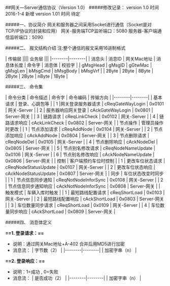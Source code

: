 ##网关—Server通信协议（Version 1.0）
#####修改记录：
	version 1.0  时间 2016-1-4 新增
    version 1.01 时间 待定

#####一、协议简介
	网关和服务器之间采用Socket进行通信（Socket是对TCP/IP协议的封装和应用）
	网关-服务端TCP监听端口：5080
	服务器-客户端通信监听端口：5090

#####二、	报文结构介绍
注:整个通信的报文采用16进制格式

| 传输层 |||| 业务层 |||
|--------|--------|
| 消息头 | 消息ID | 网关Mac地址 | 消息体长度 | 命令字 | 消息体 | 校验字 |
| gMsgHead | gMsgID | gGtwMac | gMsgLen | bMsgCmd | bMsgBody | bMsgVrf |
| 2Byte | 2Byte | 8Byte | 2Byte | 2Byte | nByte | 1Byte |

#####三、 命令集

| 命令分类 | 命令描述 | 命令字 | 命令编码 | 传输方向 |
|--------|--------|
| 基本请求 | 登录、心跳包等 |
|    1    |网关登录服务器请求 | cReqGateWayLogin | 0x0101 | 网关-Server |
|    2    | 服务器响应网关登录 | cAckGateWayLogin | 0x0801 | Server-网关 |
|    3    | 链路请求 | cReqLinkCheck | 0x0102 | 网关-Server |
|    4    | 链路请求响应 | cAckLinkCheck | 0x0802 | Server-网关 |
| 节点操作 | 管理员操作时更改 |
|    1    | 节点添加请求 | cReqAddNode | 0x0104 | 网关-Server |
|    2    | 节点添加响应 | cAckAddNode | 0x0804 | Server-网关 |
|    3    | 节点删除请求 | cReqNodeDel | 0x0105 | 网关-Server |
|    4    | 节点删除响应 | cAckNodeDel | 0x0805 | Server-网关 |
|    5    | 节点别名修改请求 | cReqNodeNameUpdate | 0x0106 | 网关-Server |
|    6    | 节点别名修改响应 | cAckNodeNameUpdate | 0x0806 | Server-网关 |
| 控制 | 客户端预约车位时控制 |
|    1    | 更改车位状态请求 | cReqNodeStatusUpdate | 0x0107 | 网关-Server |
|    2    | 更改车位状态响应 | cAckNodeStatusUpdate | 0x0807 | Server-网关 |
| 同步 | 车位状态改变时同步 |
|    1    | 节点信息同步通知 | cReqNotNodeInforSync | 0x0108 | 网关-Server |
|    2    | 节点信息同步通知响应 | cAckNotNodeInforSync | 0x0808 | Server-网关 |
| 触发模式 | 车辆入库时触发 |
|    1    | 最短路线配置请求 | cReqShortLoad | 0x0103 | 网关-Server |
|    2    | 最短路线配置响应 | cAckShortLoad | 0x0803 | Server-网关 |
|    3    | 车位数量同步请求 | cReqShortLoad | 0x0109 | 网关-Server |
|    4    | 车位数量同步响应 | cAckShortLoad | 0x0809 | Server-网关 |

#####四、 消息体定义

**==1. 登录请求：==**
 - 说明：通过网关Mac地址+A-402 合并后用MD5进行加密
 - 消息流：
   | 字节数（2） |
   |--------|--------|
   |   加密字串（n）   |

**==2. 登录响应：==**
 - 说明：1=成功 , 0=失败
 - 消息流：
   | 是否成功（2） |
   |--------|--------|
   |   加密字串（n）   |
